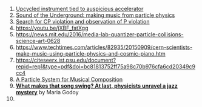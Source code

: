 

1) [Upcycled instrument tied to auspicious accelerator ](https://www.symmetrymagazine.org/article/upcycled-instrument-tied-to-auspicious-accelerator)
2) [Sound of the Underground: making music from particle physics  ](https://www.mub.eps.manchester.ac.uk/physics/2020/12/18/physics-music/  ) 
3) [Search for CP violation and observation of P violation ](https://arxiv.org/pdf/1912.10741.pdf)
4) https://youtu.be/jXBF_fatXgg
5) https://news.mit.edu/2016/media-lab-quantizer-particle-collisions-science-art-0628    
6) https://www.techtimes.com/articles/82935/20150909/cern-scientists-make-music-using-particle-physics-and-cosmic-piano.htm  
7) https://citeseerx.ist.psu.edu/document?repid=rep1&type=pdf&doi=bc81813752ff75a98c70b976cfa6cd20349c9cc4  
8) [A Particle System for Musical Composition](https://source.sheridancollege.ca/cgi/viewcontent.cgi?article=1002&context=faad_publications)                    
9) **[What makes that song swing? At last, physicists unravel a jazz mystery](https://www.npr.org/sections/health-shots/2023/01/18/1139783203/what-makes-songs-swing-physicists-unravel-jazz-mystery?utm_campaign=npr&utm_term=nprnews&utm_source=facebook.com&utm_medium=social)** by Maria Godoy 
10)        

